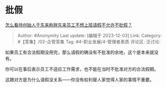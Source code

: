 # 批假
[怎么看待创始人于东来称胖东来员工不想上班请假不允许不批假？](https://www.zhihu.com/question/632932779/answer/3311707135)

> Author: #Anonymity
> Last update: [编辑于 2023-12-03]
> Link:
> Category: #【答集】/02-企管答集
> Tag: #4-职业发展/4-管理者素质
> 评论区:
> 泛讨论:

如果员工有合法假期没用完，那么请假的确没有不批准的余地，这个是本来就没有。

你可以在事后表示员工不适应工作需求，也不能在当时不批准对方的合法假期。

这跟对方是为什么请假没关系——你没有权利替人家觉得人家的事情不重要。
